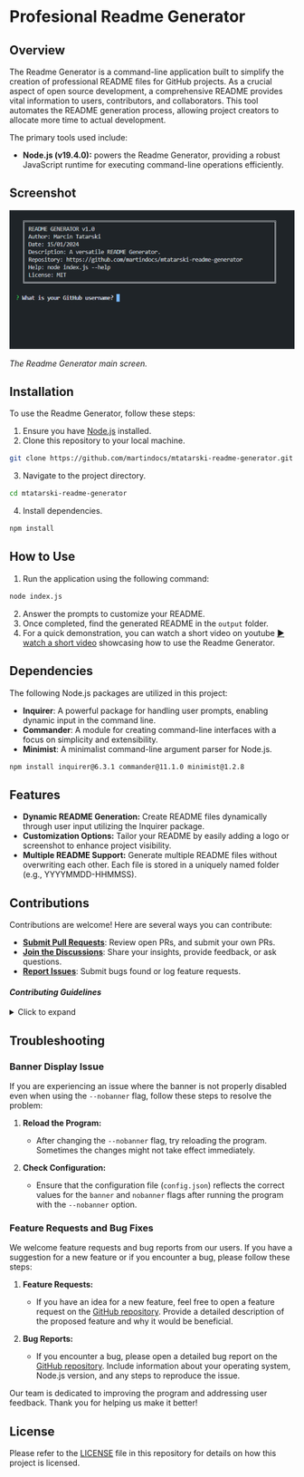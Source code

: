 # Profesional Readme Generator 

## Overview

The Readme Generator is a command-line application built to simplify the creation of professional README files for GitHub projects. As a crucial aspect of open source development, a comprehensive README provides vital information to users, contributors, and collaborators. This tool automates the README generation process, allowing project creators to allocate more time to actual development.

The primary tools used include:

- **Node.js (v19.4.0):** powers the Readme Generator, providing a robust JavaScript runtime for executing command-line operations efficiently. 


## Screenshot

![Readme Generator](./assets/images/readme-generator.png)

*The Readme Generator main screen.*

## Installation

To use the Readme Generator, follow these steps:

1. Ensure you have [Node.js](https://nodejs.org) installed.
2. Clone this repository to your local machine.

```sh
git clone https://github.com/martindocs/mtatarski-readme-generator.git
```

3. Navigate to the project directory.

```sh
cd mtatarski-readme-generator
```

4. Install dependencies.

```sh
npm install
```

## How to Use


1. Run the application using the following command:

```sh
node index.js
```

2. Answer the prompts to customize your README.
3. Once completed, find the generated README in the `output` folder.
4. For a quick demonstration, you can watch a short video on youtube [▶️ watch a short video](https://www.youtube.com/#) showcasing how to use the Readme Generator.

## Dependencies

The following Node.js packages are utilized in this project:

- **Inquirer**: A powerful package for handling user prompts, enabling dynamic input in the command line.
- **Commander**: A module for creating command-line interfaces with a focus on simplicity and extensibility.
- **Minimist**: A minimalist command-line argument parser for Node.js.

```sh
npm install inquirer@6.3.1 commander@11.1.0 minimist@1.2.8
```

## Features

- **Dynamic README Generation:** Create README files dynamically through user input utilizing the Inquirer package.
- **Customization Options:** Tailor your README by easily adding a logo or screenshot to enhance project visibility.
- **Multiple README Support:** Generate multiple README files without overwriting each other. Each file is stored in a uniquely named folder (e.g., YYYYMMDD-HHMMSS).

## Contributions

Contributions are welcome! Here are several ways you can contribute:

- **[Submit Pull Requests](https://github.com/mtatarski-readme-generator/CONTRIBUTING.md)**: Review open PRs, and submit your own PRs.
- **[Join the Discussions](https://github.com/mtatarski-readme-generator/discussions)**: Share your insights, provide feedback, or ask questions.
- **[Report Issues](https://github.com/mtatarski-readme-generator/issues)**: Submit bugs found or log feature requests.

#### *Contributing Guidelines*

<details closed>
<summary>Click to expand</summary>

1. **Fork the Repository**: Start by forking the project repository to your GitHub account.
2. **Clone Locally**: Clone the forked repository to your local machine using a Git client.
   ```sh
   git clone <your-forked-repo-url>
   ```
3. **Create a New Branch**: Always work on a new branch, giving it a descriptive name.
   ```sh
   git checkout -b new-feature-x
   ```

4. **Make Your Changes**: Develop and test your changes locally.
5. **Add Changes to Staging Area**:
   ```sh
   git add -A 
   ```
6. **Commit Your Changes**: Commit with a clear and concise message describing your updates.
   ```sh
   git commit -m 'Implemented new feature x.'
   ```
7. **Push to GitHub**: Push the changes to your forked repository.
   ```sh
   git push origin new-feature-x
   ```
8. **Submit a Pull Request**: Create a PR against the original project repository. Clearly describe the changes and their motivations.

  Once your PR is reviewed and approved, it will be merged into the main branch.

9. **Switch Back to Main Branch and Pull Sync with Main**: If you wish to work on a new feature/change, switch back to the main branch and sync with the latest changes.
  ```sh
  git checkout main
  git pull origin main
  ```
10. **Repeat the Process if Necessary**: Start from point 3 onwards.

</details>

## Troubleshooting
### Banner Display Issue

If you are experiencing an issue where the banner is not properly disabled even when using the `--nobanner` flag, follow these steps to resolve the problem:

1. **Reload the Program:**
   - After changing the `--nobanner` flag, try reloading the program. Sometimes the changes might not take effect immediately.

2. **Check Configuration:**
   - Ensure that the configuration file (`config.json`) reflects the correct values for the `banner` and `nobanner` flags after running the program with the `--nobanner` option.


### Feature Requests and Bug Fixes

We welcome feature requests and bug reports from our users. If you have a suggestion for a new feature or if you encounter a bug, please follow these steps:

1. **Feature Requests:**
   - If you have an idea for a new feature, feel free to open a feature request on the [GitHub repository](https://github.com/martindocs/mtatarski-readme-generator). Provide a detailed description of the proposed feature and why it would be beneficial.

2. **Bug Reports:**
   - If you encounter a bug, please open a detailed bug report on the [GitHub repository](https://github.com/martindocs/mtatarski-readme-generator). Include information about your operating system, Node.js version, and any steps to reproduce the issue.

Our team is dedicated to improving the program and addressing user feedback. Thank you for helping us make it better!

## License

Please refer to the [LICENSE](./LICENSE.md) file in this repository for details on how this project is licensed.
